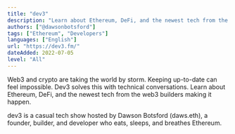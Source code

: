 ```yaml
---
title: "dev3"
description: "Learn about Ethereum, DeFi, and the newest tech from the web3 builders making it happen."
authors: ["@dawsonbotsford"]
tags: ["Ethereum", "Developers"]
languages: ["English"]
url: "https://dev3.fm/"
dateAdded: 2022-07-05
level: "All"
---
```


Web3 and crypto are taking the world by storm. Keeping up-to-date can feel impossible. Dev3 solves this with technical conversations. Learn about Ethereum, DeFi, and the newest tech from the web3 builders making it happen.

dev3 is a casual tech show hosted by Dawson Botsford (daws.eth), a founder, builder, and developer who eats, sleeps, and breathes Ethereum.
